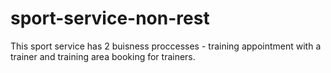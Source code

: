 # sport-service-non-rest

This sport service has 2 buisness proccesses - training appointment with a trainer and training area booking for trainers.
